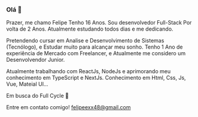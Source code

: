 ### Olá 👋

Prazer, me chamo Felipe Tenho 16 Anos. Sou desenvolvedor Full-Stack Por volta de 2 Anos. Atualmente estudando todos dias e me dedicando.

Pretendendo cursar em Analise e Desenvolvimento de Sistemas (Tecnólogo), e Estudar muito para alcançar meu sonho.
Tenho 1 Ano de experiência de Mercado com Freelancer, e Atualmente me considero um Desenvolvendor Junior.

Atualmente trabalhando com ReactJs, NodeJs e aprimorando meu conhecimento em TypeScript e NextJs.
Conhecimento em Html, Css, Js, Vue, Mateial UI...

Em busca do Full Cycle 🚀

Entre em contato comigo! felipeexx48@gmail.com
